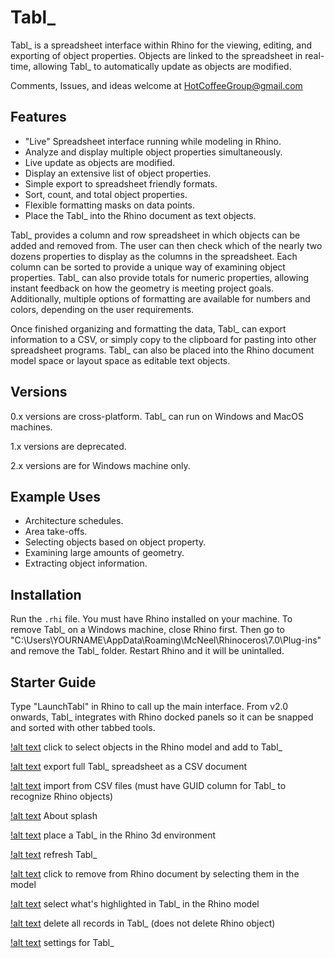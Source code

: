 # Tabl_

Tabl_ is a spreadsheet interface within Rhino for the viewing, editing, and exporting of object properties. Objects are linked to the spreadsheet in real-time, allowing Tabl_ to automatically update as objects are modified.

Comments, Issues, and ideas welcome at HotCoffeeGroup@gmail.com

## Features

* "Live" Spreadsheet interface running while modeling in Rhino.
* Analyze and display multiple object properties simultaneously.
* Live update as objects are modified.
* Display an extensive list of object properties.
* Simple export to spreadsheet friendly formats.
* Sort, count, and total object properties.
* Flexible formatting masks on data points.
* Place the Tabl_ into the Rhino document as text objects.

Tabl_ provides a column and row spreadsheet in which objects can be added and removed from. The user can then check which of the nearly two dozens properties to display as the columns in the spreadsheet. Each column can be sorted to provide a unique way of examining object properties. Tabl_ can also provide totals for numeric properties, allowing instant feedback on how the geometry is meeting project goals. Additionally, multiple options of formatting are available for numbers and colors, depending on the user requirements.

Once finished organizing and formatting the data, Tabl_ can export information to a CSV, or simply copy to the clipboard for pasting into other spreadsheet programs. Tabl_ can also be placed into the Rhino document model space or layout space as editable text objects.

## Versions

0.x versions are cross-platform. Tabl_ can run on Windows and MacOS machines.

1.x versions are deprecated.

2.x versions are for Windows machine only.


## Example Uses

* Architecture schedules.
* Area take-offs.
* Selecting objects based on object property.
* Examining large amounts of geometry.
* Extracting object information.

## Installation

Run the `.rhi` file. You must have Rhino installed on your machine. To remove Tabl_ on a Windows machine, close Rhino first. Then go to "C:\Users\YOURNAME\AppData\Roaming\McNeel\Rhinoceros\7.0\Plug-ins\" and remove the Tabl_ folder. Restart Rhino and it will be unintalled. 

## Starter Guide

Type "LaunchTabl" in Rhino to call up the main interface. From v2.0 onwards, Tabl_ integrates with Rhino docked panels so it can be snapped and sorted with other tabbed tools.

[!alt text](https://github.com/tmwarchitecture/Tabl_/blob/master/cs/2.0/Resources/Add%402x.png) click to select objects in the Rhino model and add to Tabl_

[!alt text](https://github.com/tmwarchitecture/Tabl_/blob/master/cs/2.0/Resources/Export%402x.png) export full Tabl_ spreadsheet as a CSV document

[!alt text](https://github.com/tmwarchitecture/Tabl_/blob/master/cs/2.0/Resources/Import%402x.png) import from CSV files (must have GUID column for Tabl_ to recognize Rhino objects)

[!alt text](https://github.com/tmwarchitecture/Tabl_/blob/master/cs/2.0/Resources/Info%402x.png) About splash

[!alt text](https://github.com/tmwarchitecture/Tabl_/blob/master/cs/2.0/Resources/Placement%402x.png) place a Tabl_ in the Rhino 3d environment

[!alt text](https://github.com/tmwarchitecture/Tabl_/blob/master/cs/2.0/Resources/Refresh%402x.png) refresh Tabl_

[!alt text](https://github.com/tmwarchitecture/Tabl_/blob/master/cs/2.0/Resources/Remove%402x.png) click to remove from Rhino document by selecting them in the model

[!alt text](https://github.com/tmwarchitecture/Tabl_/blob/master/cs/2.0/Resources/Select%402x.png) select what's highlighted in Tabl_ in the Rhino model

[!alt text](https://github.com/tmwarchitecture/Tabl_/blob/master/cs/2.0/Resources/Trash%402x.png) delete all records in Tabl_ (does not delete Rhino object)

[!alt text](https://github.com/tmwarchitecture/Tabl_/blob/master/cs/2.0/Resources/Settings%402x.png) settings for Tabl_
